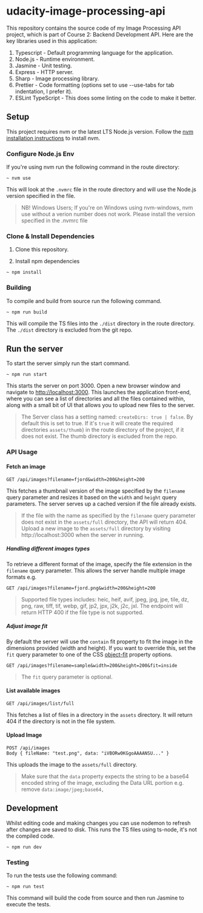 # udacity-image-processing-api

This repository contains the source code of my Image Processing API project, which is part of Course 2: Backend Development API.
Here are the key libraries used in this application:

1. Typescript - Default programming language for the application.
2. Node.js - Runtime environment.
3. Jasmine - Unit testing.
4. Express - HTTP server.
5. Sharp - Image processing library.
6. Prettier - Code formatting (options set to use --use-tabs for tab indentation, I prefer it).
7. ESLint TypeScript - This does some linting on the code to make it better.

## Setup

This project requires nvm or the latest LTS Node.js version. Follow the [nvm installation instructions](https://github.com/nvm-sh/nvm) to install nvm.

### Configure Node.js Env

If you're using nvm run the following command in the route directory:

```shell
~ nvm use
```

This will look at the `.nvmrc` file in the route directory and will use the Node.js version specified in the file.

> NB! Windows Users; If you're on Windows using nvm-windows, nvm use without a verion number does not work. Please install the version specified in the .nvmrc file

### Clone & Install Dependencies

1. Clone this repository.

2. Install npm dependencies

```shell
~ npm install
```

### Building

To compile and build from source run the following command.

```shell
~ npm run build
```

This will compile the TS files into the `./dist` directory in the route directory. The `./dist` directory is excluded from the git repo.

## Run the server

To start the server simply run the start command.

```shell
~ npm run start
```

This starts the server on port 3000. Open a new browser window and navigate to [http://localhost:3000](http://localhost:3000).
This launches the application front-end, where you can see a list of directories and all the files contained within, along
with a small bit of UI that allows you to upload new files to the server.

> The Server class has a setting named: `createDirs: true | false`. By default this is set to true. If it's `true` it will
> create the required directories `assets/thumb`) in the route directory of the project, if it does not
> exist.
> The thumb directory is excluded from the repo.

### API Usage

#### Fetch an image

```
GET /api/images?filename=fjord&width=200&height=200
```

This fetches a thumbnail version of the image specified by the `filename` query parameter and resizes it based on the
`width` and `height` query parameters. The server serves up a cached version if the file already exists.

> If the file with the name as specified by the `filename` query parameter does not exist in the `assets/full` directory,
> the API will return 404. Upload a new image to the `assets/full` directory by visiting http://localhost:3000 when the
> server in running.

##### Handling different images types

To retrieve a different format of the image, specify the file extension in the `filename` query parameter. This allows the server
handle multiple image formats e.g.

```
GET /api/images?filename=fjord.png&width=200&height=200
```

> Supported file types includes: heic, heif, avif, jpeg, jpg, jpe, tile, dz, png, raw, tiff, tif, webp, gif, jp2, jpx, j2k, j2c,
> jxl. The endpoint will return HTTP 400 if the file type is not supported.

##### Adjust image fit

By default the server will use the `contain` fit property to fit the image in the dimensions provided (width and height).
If you want to override this, set the `fit` query parameter to one of the CSS [object-fit](https://developer.mozilla.org/en-US/docs/Web/CSS/object-fit) property options.

```
GET /api/images?filename=sample&width=200&height=200&fit=inside
```

> The `fit` query parameter is optional.

#### List available images

```
GET /api/images/list/full
```

This fetches a list of files in a directory in the `assets` directory. It will return 404 if the directory is not in the
file system.

#### Upload Image

```
POST /api/images
Body { fileName: "test.png", data: "iVBORw0KGgoAAAANSU..." }
```

This uploads the image to the `assets/full` directory.

> Make sure that the `data` property expects the string to be a base64 encoded string of the image, excluding the Data
> URL portion e.g. remove `data:image/jpeg;base64,`

## Development

Whilst editing code and making changes you can use nodemon to refresh after changes are saved to disk. This runs the TS files using ts-node, it's not the compiled code.

```shell
~ npm run dev
```

### Testing

To run the tests use the following command:

```shell
~ npm run test
```

This command will build the code from source and then run Jasmine to execute the tests.
